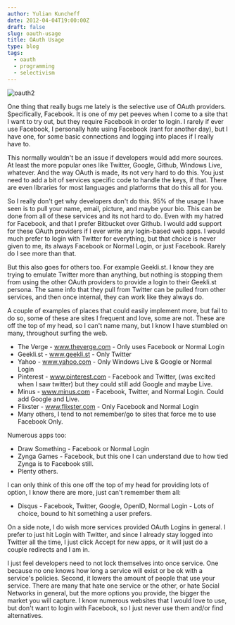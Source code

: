 ```yaml
---
author: Yulian Kuncheff
date: 2012-04-04T19:00:00Z
draft: false
slug: oauth-usage
title: OAuth Usage
type: blog
tags:
  - oauth
  - programming
  - selectivism
---
```


![oauth2](/images/2014/Jul/oauth2.png#c)

One thing that really bugs me lately is the selective use of OAuth providers. Specifically, Facebook. It is one of my pet peeves when I come to a site that I want to try out, but they require Facebook in order to login. I rarely if ever use Facebook, I personally hate using Facebook (rant for another day), but I have one, for some basic connections and logging into places if I really have to.

This normally wouldn't be an issue if developers would add more sources. At least the more popular ones like Twitter, Google, Github, Windows Live, whatever. And the way OAuth is made, its not very hard to do this. You just need to add a bit of services specific code to handle the keys, if that. There are even libraries for most languages and platforms that do this all for you.

So I really don't get why developers don't do this. 95% of the usage I have seen is to pull your name, email, picture, and maybe your bio. This can be done from all of these services and its not hard to do. Even with my hatred for Facebook, and that I prefer Bitbucket over Github. I would add support for these OAuth providers if I ever write any login-based web apps. I would much prefer to login with Twitter for everything, but that choice is never given to me, its always Facebook or Normal Login, or just Facebook. Rarely do I see more than that.

But this also goes for others too. For example Geekli.st. I know they are trying to emulate Twitter more than anything, but nothing is stopping them from using the other OAuth providers to provide a login to their Geekli.st persona. The same info that they pull from Twitter can be pulled from other services, and then once internal, they can work like they always do.

A couple of examples of places that could easily implement more, but fail to do so, some of these are sites I frequent and love, some are not. These are off the top of my head, so I can't name many, but I know I have stumbled on many, throughout surfing the web.

* The Verge - www.theverge.com - Only uses Facebook or Normal Login
* Geekli.st - www.geekli.st - Only Twitter
* Yahoo - www.yahoo.com - Only Windows Live & Google or Normal Login
* Pinterest - www.pinterest.com - Facebook and Twitter, (was excited when I saw twitter) but they could still add Google and maybe Live.
* Minus - www.minus.com - Facebook, Twitter, and Normal Login. Could add Google and Live.
* Flixster - www.flixster.com - Only Facebook and Normal Login
* Many others, I tend to not remember/go to sites that force me to use Facebook Only.

Numerous apps too:

* Draw Something - Facebook or Normal Login
* Zynga Games - Facebook, but this one I can understand due to how tied Zynga is to Facebook still.
* Plenty others.

I can only think of this one off the top of my head for providing lots of option, I know there are more, just can't remember them all:

* Disqus - Facebook, Twitter, Google, OpenID, Normal Login - Lots of choice, bound to hit something a user prefers.

On a side note, I do wish more services provided OAuth Logins in general. I prefer to just hit Login with Twitter, and since I already stay logged into Twitter all the time, I just click Accept for new apps, or it will just do a couple redirects and I am in.

I just feel developers need to not lock themselves into once service. One because no one knows how long a service will exist or be ok with a service's policies. Second, it lowers the amount of people that use your service. There are many that hate one service or the other, or hate Social Networks in general, but the more options you provide, the bigger the market you will capture. I know numerous websites that I would love to use, but don't want to login with Facebook, so I just never use them and/or find alternatives.
